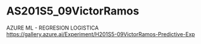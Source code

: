 # AS201S5_09VictorRamos


AZURE ML - REGRESION LOGISTICA
https://gallery.azure.ai/Experiment/H201S5-09VictorRamos-Predictive-Exp
